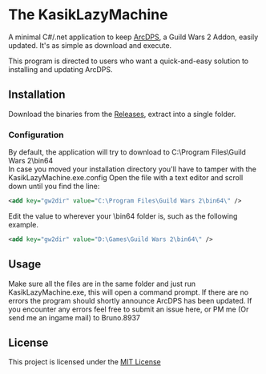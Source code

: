 # The KasikLazyMachine
A minimal C#/.net application to keep [ArcDPS](https://www.deltaconnected.com/arcdps/), a Guild Wars 2 Addon, easily updated. It's as simple as download and execute.

This program is directed to users who want a quick-and-easy solution to installing and updating ArcDPS. 

## Installation 
Download the binaries from the [Releases](https://github.com/Spawbreaker/KasikLazyMachine/releases), extract into a single folder. 

### Configuration
By default, the application will try to download to C:\Program Files\Guild Wars 2\bin64\
In case you moved your installation directory you'll have to tamper with the KasikLazyMachine.exe.config
Open the file with a text editor and scroll down until you find the line: 
```xml
<add key="gw2dir" value="C:\Program Files\Guild Wars 2\bin64\" />
```
Edit the value to wherever your \bin64 folder is, such as the following example.
```xml
<add key="gw2dir" value="D:\Games\Guild Wars 2\bin64\" />
```

## Usage
Make sure all the files are in the same folder and just run KasikLazyMachine.exe, this will open a command prompt. If there are no errors the program should shortly announce ArcDPS has been updated.
If you encounter any errors feel free to submit an issue here, or PM me (Or send me an ingame mail) to Bruno.8937

## License

This project is licensed under the [MIT License](https://github.com/Spawbreaker/KasikLazyMachine/blob/master/LICENSE)

